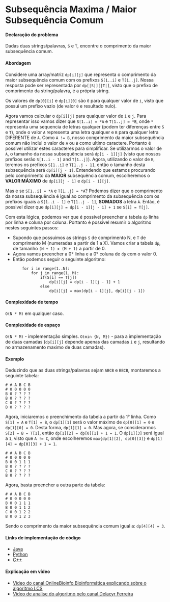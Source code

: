 # Subsequência Maxima / Maior Subsequência Comum

#### Declaração do problema

Dadas duas strings/palavras, `S` e `T`, encontre o comprimento da maior subsequência comum.

#### Abordagem

Considere uma array/matriz `dp[i][j]` que representa o comprimento da maior subsequência comum com os prefixos `S[1..i]` e `T[1..j]`. Nossa resposta pode ser representada por `dp[|S|][|T|]`, visto que o prefixo de comprimento da string/palavra, é a própria string.

Os valores de `dp[0][i]` e `dp[i][0]` são `0` para qualquer valor de `i`, visto que possui um prefixo vazio (de valor `0` e resultado nulo).

Agora vamos calcular o `dp[i][j]` para qualquer valor de `i` e `j`. Para representar isso vamos dizer que `S[1..i] = *A` e `T[1..j] = *B`, onde `*` representa uma sequencia de letras qualquer (podem ter diferenças entre `S` e `T`), onde o valor `A` representa uma letra qualquer e `B` para qualquer letra DIFERENTE de `A`.
Como `A != B`, nosso comprimento da maior subsequência comum não inclui o valor de `A` ou `B` como ultimo caractere. Portanto é possivel utilizar estes caracteres para simplificar.
Se utilizarmos o valor de `A`, o tamanho da nossa subsequência será `dp[i - 1][j]` (visto que nossos prefixos serão `S[1..i - 1]` and `T[1..j]`). Agora, utilizando o valor de `B`, teremos os prefixos `S[1..i]` e `T[1..j - 1]`, então o tamanho desta subsequência será `dp[i][j - 1]`.
Entendendo que estamos procurando pelo comprimento da <b>MAIOR</b> subsequência comum, escolheremos o <b>VALOR MÁXIMO</b> de `dp[i][j - 1]` e `dp[i - 1][j]`.

Mas e se `S[1..i] = *A` e `T[1..j] = *A`? Podemos dizer que o comprimento da nossa subsequência é igual ao comprimento da subsequência com os prefixos iguais a `S[1..i - 1]` e `T[1..j - 1]`, <b>SOMADOS</b> a letra `A`. Então, é possivel dizer que `dp[i][j] = dp[i - 1][j - 1] + 1` se `S[i] = T[j]`.

Com esta lógica, podemos ver que é possivel preencher a tabela `dp` linha por linha e coluna por coluna. Portanto é possivel resumir o algoritmo nestes seguintes passos:

- Supondo que possuimos as strings `S` de comprimento N, e `T` de comprimento M (numeradas a partir de 1 a X). Vamos criar a tabela `dp`, de tamanho `(N + 1) x (M + 1)` a partir de 0.
- Agora vamos preencher a 0° linha e a 0° coluna de `dp` com o valor 0.
- Então podemos seguir o seguinte algoritmo:
    ```
        for i in range(1..N):
            for j in range(1..M):
                if(S[i] == T[j])
                    dp[i][j] = dp[i - 1][j - 1] + 1
                else
                    dp[i][j] = max(dp[i - 1][j], dp[i][j - 1])
    ```

#### Complexidade de tempo

`O(N * M)` em qualquer caso.

#### Complexidade de espaço

`O(N * M)` - implementação simples.
`O(min {N, M})` - para a implementação de duas camadas (`dp[i][j]` depende apenas das camadas `i` e `j`, resultando no armazenamento maximo de duas camadas). 

#### Exemplo

Deduzindo que as duas strings/palavras sejam `ABCB` e `BBCB`, montaremos a seguinte tabela:

```
# # A B C B
# 0 0 0 0 0
B 0 ? ? ? ?
B 0 ? ? ? ?
C 0 ? ? ? ?
B 0 ? ? ? ?
```

Agora, iniciaremos o preenchimento da tabela a partir da 1° linha.
Como `S[1] = A` e `T[1] = B`, o `dp[1][1]` será o valor máximo de `dp[0][1] = 0` e `dp[1][0] = 0`. Desta forma, `dp[1][1] = 0`.
Mas agora, se considerarmos `S[2] = B = T[1]`, então `dp[1][2] = dp[0][1] + 1 = 1`. O `dp[1][3]` será igual a `1`, visto que `A != C`, onde escolheremos `max{dp[1][2], dp[0][3]}` e `dp[1][4] = dp[0][3] + 1 = 1`.

```
# # A B C B
# 0 0 0 0 0
B 0 0 1 1 1
B 0 ? ? ? ?
C 0 ? ? ? ?
B 0 ? ? ? ?
```

Agora, basta preencher a outra parte da tabela:

```
# # A B C B
# 0 0 0 0 0
B 0 0 1 1 1
B 0 0 1 1 2
C 0 0 1 2 2
B 0 0 1 2 3
```

Sendo o comprimento da maior subsequência comum igual a: `dp[4][4] = 3`.

#### Links de implementação de código

- [Java](https://github.com/CloudArmor/Java/blob/master/src/main/java/com/thealgorithms/dynamicprogramming/LongestCommonSubsequence.java)
- [Python](https://github.com/CloudArmor/PyAlgorithms/blob/master/dynamic_programming/longest_common_subsequence.py)
- [C++](https://github.com/CloudArmor/C-Plus-Plus/blob/master/Dynamic%20Programming/Longest%20Common%20Subsequence.cpp)

#### Explicação em vídeo

- [Vídeo do canal OnlineBioinfo Bioinformática explicando sobre o algoritmo LCS](https://youtu.be/cX_hFqA8wDI)
- [Video de analise do algoritmo pelo canal Delacyr Ferreira](https://youtu.be/wnq0SqzjbNU)